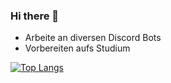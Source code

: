 ### Hi there 👋

- Arbeite an diversen Discord Bots
- Vorbereiten aufs Studium

[![Top Langs](https://github-readme-stats.vercel.app/api/top-langs/?username=steallight&layout=compact)](https://github.com/anuraghazra/github-readme-stats)



<!--
**Steallight/Steallight** is a ✨ _special_ ✨ repository because its `README.md` (this file) appears on your GitHub profile.

Here are some ideas to get you started:

- 🔭 I’m currently working on ...
- 🌱 I’m currently learning ...
- 👯 I’m looking to collaborate on ...
- 🤔 I’m looking for help with ...
- 💬 Ask me about ...
- 📫 How to reach me: ...
- 😄 Pronouns: ...
- ⚡ Fun fact: ...
-->
